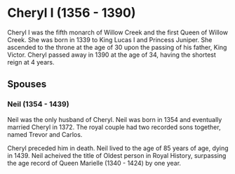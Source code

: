 # Cheryl I (1356 - 1390)
Cheryl I was the fifth monarch of Willow Creek and the first Queen of Willow Creek. She was born in 1339 to King Lucas I and Princess Juniper. She ascended to the throne at the age of 30 upon the passing of his father, King Victor. Cheryl passed away in 1390 at the age of 34, having the shortest reign at 4 years.

## Spouses

### Neil (1354 - 1439)
Neil was the only husband of Cheryl. Neil was born in 1354 and eventually married Cheryl in 1372. The royal couple had two recorded sons together, named Trevor and Carlos.

Cheryl preceded him in death. Neil lived to the age of 85 years of age, dying in 1439. Neil acheived the title of Oldest person in Royal History, surpassing the age record of Queen Marielle (1340 - 1424) by one year.

